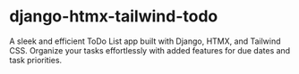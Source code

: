 # django-htmx-tailwind-todo

A sleek and efficient ToDo List app built with Django, HTMX, and Tailwind CSS. Organize your tasks effortlessly with added features for due dates and task priorities.
